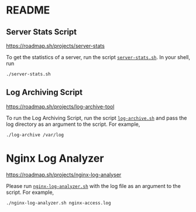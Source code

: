 # README


## Server Stats Script
https://roadmap.sh/projects/server-stats

To get the statistics of a server, run the script [``server-stats.sh``](server-stats.sh). In your shell, run
```sh
./server-stats.sh
```

## Log Archiving Script
https://roadmap.sh/projects/log-archive-tool

To run the Log Archiving Script, run the script [``log-archive.sh``](log-archive.sh) and pass the log directory as an argument to the script.
For example,
```sh
./log-archive /var/log
```
# Nginx Log Analyzer
https://roadmap.sh/projects/nginx-log-analyser

Please run [``nginx-log-analyzer.sh``](nginx-log-analyzer.sh) with the log file as an argument to the script.
For example,
```sh
./nginx-log-analyzer.sh nginx-access.log
```
